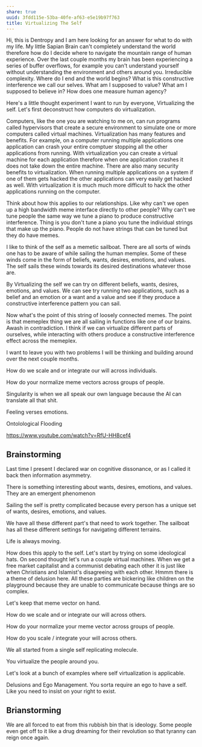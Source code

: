 ```yaml
---
share: true
uuid: 3fdd115e-53ba-40fe-af63-e5e19b97f763
title: Virtualizing The Self
---
```

Hi, this is Dentropy and I am here looking for an answer for what to do with my life. My little Sapian Brain can't completely understand the world therefore how do I decide where to navigate the mountain range of human experience. Over the last couple months my brain has been experiencing a series of buffer overflows, for example you can't understand yourself without understanding the environment and others around you. Irreducible complexity. Where do I end and the world begins? What is this constructive interference we call our selves. What am I supposed to value? What am I supposed to believe in? How does one measure human agency?

Here's a little thought experiment I want to run by everyone, Virtualizing the self. Let's first deconstruct how computers do virtualization.

Computers, like the one you are watching to me on, can run programs called hypervisors that create a secure environment to simulate one or more computers called virtual machines. Virtualization has many features and benefits. For example, on a computer running multiple applications one application can crash your entire comptuer stopping all the other applications from running. With virtualization you can create a virtual machine for each application therefore when one application crashes it does not take down the entire machine. There are also many security benefits to virtualization. When running multiple applications on a system if one of them gets hacked the other applications can very easily get hacked as well. With virtualization it is much much more difficult to hack the other applications running on the computer.

Think about how this applies to our relationships. Like why can't we open up a high bandwidth meme interface directly to other people? Why can't we tune people the same way we tune a piano to produce constructive interference. Thing is you don't tune a piano you tune the individual strings that make up the piano. People do not have strings that can be tuned but they do have memes.

I like to think of the self as a memetic sailboat. There are all sorts of winds one has to be aware of while sailing the human memplex. Some of these winds come in the form of beliefs, wants, desires, emotions, and values. The self sails these winds towards its desired destinations whatever those are.

By Virtualizing the self we can try on different beliefs, wants, desires, emotions, and values. We can see try running two applications, such as a belief and an emotion or a want and a value and see if they produce a constructive interference pattern you can sail.

Now what's the point of this string of loosely connected memes. The point is that memeplex thing we are all sailing in functions like one of our brains. Awash in contradiction. I think if we can virtualize different parts of ourselves, while interacting with others produce a constructive interference effect across the memeplex.

I want to leave you with two problems I will be thinking and building around over the next couple months.

How do we scale and or integrate our will across individuals. 

How do your normalize meme vectors across groups of people.

Singularity is when we all speak our own language because the AI can translate all that shit.

Feeling verses emotions.

Ontolological Flooding

https://www.youtube.com/watch?v=RfU-HH8cef4

## Brainstorming


Last time I present I declared war on cognitive dissonance, or as I called it back then information asymmetry.

There is something interesting about wants, desires, emotions, and values. They are an emergent phenomenon



Sailing the self is pretty complicated because every person has a unique set of wants, desires, emotions, and values.
 

We have all these different part's that need to work together. The sailboat has all these different settings for navigating different terrains.

Life is always moving. 


How does this apply to the self. Let's start by trying on some ideological hats. On second thought let's run a couple virtual machines. When we get a free market capitalist and a communist debating each other it is just like when Christians and Islamist's disagreeing with each other. Hmmm there is a theme of delusion here. All these parties are bickering like children on the playground because they are unable to communicate because things are so complex.

Let's keep that meme vector on hand. 

How do we scale and or integrate our will across others. 

How do your normalize your meme vector across groups of people.

How do you scale / integrate your will across others.

We all started from a single self replicating molecule.

You virtualize the people around you.

Let's look at a bunch of examples where self virtualization is applicable.

Delusions and Ego Management. You sorta require an ego to have a self. Like you need to insist on your right to exist.  

## Brianstorming

We are all forced to eat from this rubbish bin that is ideology. Some people even get off to it like a drug dreaming for their revolution so that tyranny can reign once again.